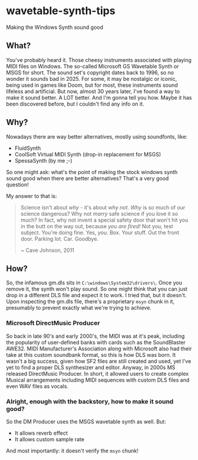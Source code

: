 # wavetable-synth-tips
Making the Windows Synth sound good

## What?
You've probably heard it. Those cheesy instruments associated with playing MIDI files on Windows. The so-called Microsoft GS Wavetable Synth or MSGS for short. The sound set's copyright dates back to 1996, so no wonder it sounds bad in 2025. For some, it may be nostalgic or iconic, being used in games like Doom, but for most, these instruments sound lifeless and artificial. But now, almost 30 years later, I've found a way to make it sound better. A LOT better. And I'm gonna tell you how. Maybe it has been discovered before, but I couldn't find any info on it.

## Why?
Nowadays there are way better alternatives, mostly using soundfonts, like:
- FluidSynth
- CoolSoft Virtual MIDI Synth (drop-in replacement for MSGS)
- SpessaSynth (by me ;-)

So one might ask: what's the point of making the stock windows synth sound good when there are better alternatives?
That's a very good question!

My answer to that is:

> Science isn't about *why* - it's about *why not*. *Why* is so much of our science dangerous? Why not *marry* safe science if you love it so much? In fact, why not invent a special safety door that won't hit you in the butt on the way out, because *you are fired!* Not you, test subject. You're doing fine. Yes, *you*. Box. Your stuff. Out the front door. Parking lot. Car. Goodbye.
> 
> ~ Cave Johnson, 2011

## How?
So, the infamous gm.dls sits in `C:\windows\System32\drivers\`. Once you remove it, the synth won't play sound. So one might think that you can just drop in a different DLS file and expect it to work. I tried that, but it doesn't. Upon inspecting the gm.dls file, there's a proprietary `msyn` chunk in it, presumably to prevent exactly what we're trying to achieve.

### Microsoft DirectMusic Producer
So back in late 90's and early 2000's, the MIDI was at it's peak, including the popularity of user-defined banks with cards such as the SoundBlaster AWE32. MIDI Manufacturer's Association along with Microsoft also had their take at this custom soundbank format, so this is how DLS was born.
It wasn't a big success, given how SF2 files are still created and used, yet I've yet to find a proper DLS synthesizer and editor.
Anyway, in 2000s MS released DirectMusic Producer. In short, it allowed users to create complex Musical arrangements including MIDI sequences with custom DLS files and even WAV files as vocals.

### Alright, enough with the backstory, how to make it sound good?
So the DM Producer uses the MSGS wavetable synth as well. But:
- It allows reverb effect
- It allows custom sample rate

And most importantly: it doesn't verify the `msyn` chunk!
